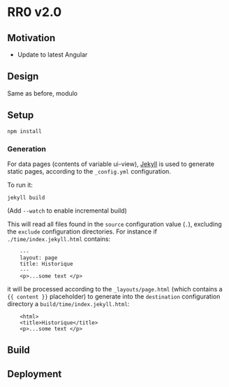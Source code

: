 # RR0 v2.0

## Motivation

* Update to latest Angular

## Design 

Same as before, modulo

## Setup

    npm install

### Generation

For data pages (contents of variable ui-view), [Jekyll](https://jekyllrb.com/docs/usage/) is used to generate static pages,
according to the `_config.yml` configuration.

To run it:

    jekyll build
    
(Add `--watch` to enable incremental build)
    
This will read all files found in the `source` configuration value (`.`), 
excluding the `exclude` configuration directories. For instance if `./time/index.jekyll.html` contains:

```
    ---
    layout: page
    title: Historique
    ---
    <p>...some text </p>
```

it will be processed according to the `_layouts/page.html` 
(which contains a `{{ content }}` placeholder)
to generate into the `destination` configuration directory a `build/time/index.jekyll.html`:

```
    <html>
    <title>Historique</title>
    <p>...some text </p>
```

## Build 


## Deployment

